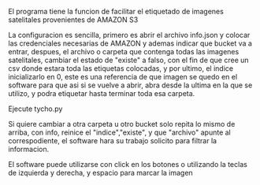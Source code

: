 El programa tiene la funcion de facilitar el etiquetado de imagenes satelitales provenientes de AMAZON S3


La configuracion es sencilla, primero es abrir el archivo info.json y colocar las credenciales necesarias de AMAZON y ademas indicar que bucket va a entrar,
despues, el archivo o carpeta que contenga todas las imagenes satelitales, cambiar el estado de "existe" a falso, con el fin de que cree un csv donde estara toda las etiquetas colocadas, y por ultimo, el indice inicializarlo en 0, este es una referencia de que imagen se quedo en el software para que asi si se vuelve a abrir, abra desde la ultima en la que se utilizo, y podra etiquetar hasta terminar toda esa carpeta.


Ejecute tycho.py

Si quiere cambiar a otra carpeta u otro bucket solo repita lo mismo de arriba, con info, reinice el "indice","existe", y que "archivo" apunte al correspodiente, el software hara su trabajo solicito para filtrar la informacion.



El software puede utilizarse con click en los botones o utilizando la teclas de izquierda y derecha, y espacio para marcar la imagen